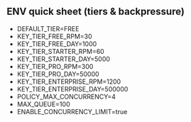 
## ENV quick sheet (tiers & backpressure)
- DEFAULT_TIER=FREE
- KEY_TIER_FREE_RPM=30
- KEY_TIER_FREE_DAY=1000
- KEY_TIER_STARTER_RPM=60
- KEY_TIER_STARTER_DAY=5000
- KEY_TIER_PRO_RPM=300
- KEY_TIER_PRO_DAY=50000
- KEY_TIER_ENTERPRISE_RPM=1200
- KEY_TIER_ENTERPRISE_DAY=500000
- POLICY_MAX_CONCURRENCY=4
- MAX_QUEUE=100
- ENABLE_CONCURRENCY_LIMIT=true
